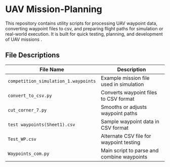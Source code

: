 # UAV Mission-Planning
This repository contains utility scripts for processing UAV waypoint data, converting waypoint files to csv, and preparing flight paths for simulation or real-world execution. It is built for quick testing, planning, and development of UAV missions .


## File Descriptions

| File Name                          | Description                                  |
|-----------------------------------|----------------------------------------------|
| `competition_simulation_1.waypoints` | Example mission file used in simulation      |
| `convert_to_csv.py`               | Converts waypoint files to CSV format         |
| `cut_corner_7.py`                 | Smooths or adjusts waypoint paths             |
| `test waypoints(Sheet1).csv`      | Sample waypoint data in CSV format            |
| `Test_WP.csv`                     | Alternate CSV file for waypoint testing       |
| `Waypoints_com.py`                | Main script to parse and combine waypoints    |


